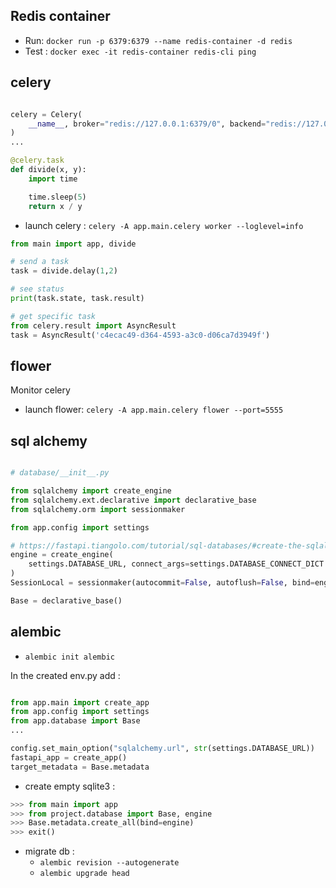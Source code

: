 ## Redis container

- Run: `docker run -p 6379:6379 --name redis-container -d redis`
- Test : `docker exec -it redis-container redis-cli ping`

## celery

```python

celery = Celery(
    __name__, broker="redis://127.0.0.1:6379/0", backend="redis://127.0.0.1:6379/0"
)
...

@celery.task
def divide(x, y):
    import time

    time.sleep(5)
    return x / y
```

- launch celery : `celery -A app.main.celery worker --loglevel=info`

```python
from main import app, divide

# send a task
task = divide.delay(1,2)

# see status
print(task.state, task.result)
```

```python
# get specific task
from celery.result import AsyncResult
task = AsyncResult('c4ecac49-d364-4593-a3c0-d06ca7d3949f')

```

## flower

Monitor celery

- launch flower: `celery -A app.main.celery flower --port=5555`

## sql alchemy

```python

# database/__init__.py

from sqlalchemy import create_engine
from sqlalchemy.ext.declarative import declarative_base
from sqlalchemy.orm import sessionmaker

from app.config import settings

# https://fastapi.tiangolo.com/tutorial/sql-databases/#create-the-sqlalchemy-engine
engine = create_engine(
    settings.DATABASE_URL, connect_args=settings.DATABASE_CONNECT_DICT
)
SessionLocal = sessionmaker(autocommit=False, autoflush=False, bind=engine)

Base = declarative_base()
```

## alembic

- `alembic init alembic`

In the created env.py add :

```python

from app.main import create_app
from app.config import settings
from app.database import Base
...

config.set_main_option("sqlalchemy.url", str(settings.DATABASE_URL))
fastapi_app = create_app()
target_metadata = Base.metadata
```

- create empty sqlite3 :

```python
>>> from main import app
>>> from project.database import Base, engine
>>> Base.metadata.create_all(bind=engine)
>>> exit()
```

- migrate db :
  - `alembic revision --autogenerate`
  - `alembic upgrade head`
